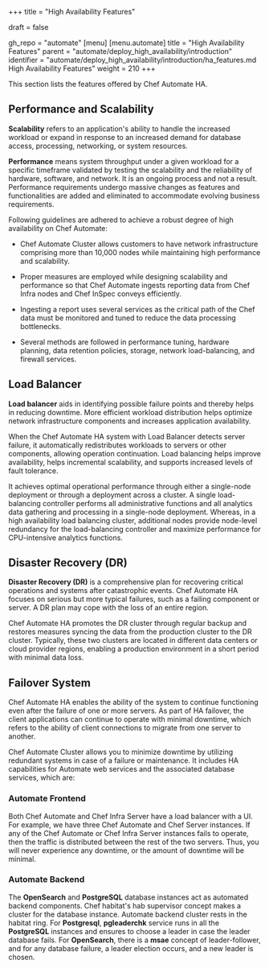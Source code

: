 +++
title = "High Availability Features"

draft = false

gh_repo = "automate"
[menu]
  [menu.automate]
    title = "High Availability Features"
    parent = "automate/deploy_high_availability/introduction"
    identifier = "automate/deploy_high_availability/introduction/ha_features.md High Availability Features"
    weight = 210
+++

This section lists the features offered by Chef Automate HA.

## Performance and Scalability

**Scalability** refers to an application's ability to handle the increased workload or expand in response to an increased demand for database access, processing, networking, or system resources.

**Performance** means system throughput under a given workload for a specific timeframe validated by testing the scalability and the reliability of hardware, software, and network. It is an ongoing process and not a result. Performance requirements undergo massive changes as features and functionalities are added and eliminated to accommodate evolving business requirements.

Following guidelines are adhered to achieve a robust degree of high availability on Chef Automate:

- Chef Automate Cluster allows customers to have network infrastructure comprising more than 10,000 nodes while maintaining high performance and scalability.

- Proper measures are employed while designing scalability and performance so that Chef Automate ingests reporting data from Chef Infra nodes and Chef InSpec conveys efficiently.

- Ingesting a report uses several services as the critical path of the Chef data must be monitored and tuned to reduce the data processing bottlenecks.

- Several methods are followed in performance tuning, hardware planning, data retention policies, storage, network load-balancing, and firewall services.

## Load Balancer

**Load balancer** aids in identifying possible failure points and thereby helps in reducing downtime. More efficient workload distribution helps optimize network infrastructure components and increases application availability.

When the Chef Automate HA system with Load Balancer detects server failure, it automatically redistributes workloads to servers or other components, allowing operation continuation. Load balancing helps improve availability, helps incremental scalability, and supports increased levels of fault tolerance.

It achieves optimal operational performance through either a single-node deployment or through a deployment across a cluster. A single load-balancing controller performs all administrative functions and all analytics data gathering and processing in a single-node deployment. Whereas, in a high availability load balancing cluster, additional nodes provide node-level redundancy for the load-balancing controller and maximize performance for CPU-intensive analytics functions.

## Disaster Recovery (DR)

**Disaster Recovery (DR)** is a comprehensive plan for recovering critical operations and systems after catastrophic events. Chef Automate HA focuses on serious but more typical failures, such as a failing component or server. A DR plan may cope with the loss of an entire region.

Chef Automate HA promotes the DR cluster through regular backup and restores measures syncing the data from the production cluster to the DR cluster. Typically, these two clusters are located in different data centers or cloud provider regions, enabling a production environment in a short period with minimal data loss.

## Failover System

Chef Automate HA enables the ability of the system to continue functioning even after the failure of one or more servers. As part of HA failover, the client applications can continue to operate with minimal downtime, which refers to the ability of client connections to migrate from one server to another.

Chef Automate Cluster allows you to minimize downtime by utilizing redundant systems in case of a failure or maintenance. It includes HA capabilities for Automate web services and the associated database services, which are:

### Automate Frontend

Both Chef Automate and Chef Infra Server have a load balancer with a UI. For example, we have three Chef Automate and Chef Server instances. If any of the Chef Automate or Chef Infra Server instances fails to operate, then the traffic is distributed between the rest of the two servers. Thus, you will never experience any downtime, or the amount of downtime will be minimal.

### Automate Backend

The **OpenSearch** and **PostgreSQL** database instances act as automated backend components. Chef habitat's hab supervisor concept makes a cluster for the database instance. Automate backend cluster rests in the habitat ring. For **Postgresql**, **pgleaderchk** service runs in all the **PostgreSQL** instances and ensures to choose a leader in case the leader database fails. For **OpenSearch**, there is a **msae** concept of leader-follower, and for any database failure, a leader election occurs, and a new leader is chosen.
